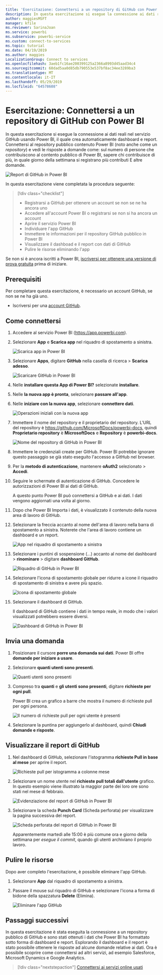 ```yaml
---
title: 'Esercitazione: Connettersi a un repository di GitHub con Power BI'
description: In questa esercitazione si esegue la connessione ai dati reali nel servizio GitHub usando Power BI, il quale crea automaticamente dashboard e report.
author: maggiesMSFT
manager: kfile
ms.reviewer: SarinaJoan
ms.service: powerbi
ms.subservice: powerbi-service
ms.custom: connect-to-services
ms.topic: tutorial
ms.date: 04/19/2019
ms.author: maggies
LocalizationGroup: Connect to services
ms.openlocfilehash: 3aeb1fc16ae200399125a2366a8993d45aad34c4
ms.sourcegitcommit: 60dad5aa0d85db790553e537bf8ac34ee3289ba3
ms.translationtype: MT
ms.contentlocale: it-IT
ms.lasthandoff: 05/29/2019
ms.locfileid: "64578608"
---
```

# <a name="tutorial-connect-to-a-github-repo-with-power-bi"></a>Esercitazione: Connettersi a un repository di GitHub con Power BI
In questa esercitazione si esegue la connessione ai dati reali nel servizio GitHub usando Power BI, il quale crea automaticamente dashboard e report. Connettersi al repository pubblico contenuto Power BI (noto anche come un *repository*) e vedi le risposte a domande come: sul numero di persone che contribuiscono al contento pubblico di Power BI, sapere chi contribuisce di più, in quale giorno della settimana si registrano più contributi E altre domande. 

![Report di GitHub in Power BI](media/service-tutorial-connect-to-github/power-bi-github-app-tutorial-punch-card.png)

In questa esercitazione viene completata la procedura seguente:

> [!div class="checklist"]
> * Registrarsi a GitHub per ottenere un account se non se ne ha ancora uno 
> * Accedere all'account Power BI o registrarsi se non si ha ancora un account
> * Aprire il servizio Power BI
> * Individuare l'app GitHub
> * Immettere le informazioni per il repository GitHub pubblico in Power BI
> * Visualizzare il dashboad e il report con dati di GitHub
> * Pulire le risorse eliminando l'app

Se non si è ancora iscritti a Power BI, [iscriversi per ottenere una versione di prova gratuita](https://app.powerbi.com/signupredirect?pbi_source=web) prima di iniziare.

## <a name="prerequisites"></a>Prerequisiti

Per completare questa esercitazione, è necessario un account GitHub, se non se ne ha già uno. 

- Iscriversi per una [account GitHub](https://docs.microsoft.com/contribute/get-started-setup-github).


## <a name="how-to-connect"></a>Come connettersi
1. Accedere al servizio Power BI (https://app.powerbi.com). 
2. Selezionare **App** e **Scarica app** nel riquadro di spostamento a sinistra.
   
   ![Scarica app in Power BI](media/service-tutorial-connect-to-github/power-bi-github-app-tutorial.png) 

3. Selezionare **Apps**, digitare **GitHub** nella casella di ricerca > **Scarica adesso**.
   
   ![Scaricare GitHub in Power BI](media/service-tutorial-connect-to-github/power-bi-github-app-tutorial-app-source.png) 

4. Nelle **installare questa App di Power BI?** selezionate **installare**.
5. Nelle **la nuova app è pronta**, selezionare **passare all'app**.
6. Nelle **iniziare con la nuova app**, selezionare **connettere dati**.

    ![Operazioni iniziali con la nuova app](media/service-tutorial-connect-to-github/power-bi-github-app-tutorial-connect-data.png)

7. Immettere il nome del repository e il proprietario del repository. L'URL del repository è https://github.com/MicrosoftDocs/powerbi-docs, quindi **Proprietario repository** è **MicrosoftDocs** e **Repository** è **powerbi-docs**. 
   
    ![Nome del repository di GitHub in Power BI](media/service-tutorial-connect-to-github/power-bi-github-app-tutorial-connect.png)

5. Immettere le credenziali create per GitHub. Power BI potrebbe ignorare questo passaggio se già stato eseguito l'accesso a GitHub nel browser. 

6. Per la **metodo di autenticazione**, mantenere **oAuth2** selezionato \> **Accedi**.

7. Seguire le schermate di autenticazione di GitHub. Concedere le autorizzazioni di Power BI ai dati di GitHub.
   
   A questo punto Power BI può connettersi a GitHub e ai dati.  I dati vengono aggiornati una volta al giorno.

8. Dopo che Power BI Importa i dati, è visualizzato il contenuto della nuova area di lavoro di GitHub. 
9. Selezionare la freccia accanto al nome dell'area di lavoro nella barra di spostamento a sinistra. Noterete che l'area di lavoro contiene un dashboard e un report. 

    ![App nel riquadro di spostamento a sinistra](media/service-tutorial-connect-to-github/power-bi-github-app-tutorial-left-nav-expanded.png)

10. Selezionare i puntini di sospensione (...) accanto al nome del dashboard > **rinominare** > digitare **dashboard GitHub**.
 
    ![Riquadro di GitHub in Power BI](media/service-tutorial-connect-to-github/power-bi-github-app-tutorial-left-nav.png) 

8. Selezionare l'icona di spostamento globale per ridurre a icone il riquadro di spostamento di sinistra e avere più spazio.

    ![Icona di spostamento globale](media/service-tutorial-connect-to-github/power-bi-global-navigation-icon.png)

10. Selezionare il dashboard di GitHub.
    
    Il dashboard di GitHub contiene i dati in tempo reale, in modo che i valori visualizzati potrebbero essere diversi.

    ![Dashboard di GitHub in Power BI](media/service-tutorial-connect-to-github/power-bi-github-app-tutorial-new-dashboard.png)

    

## <a name="ask-a-question"></a>Invia una domanda

1. Posizionare il cursore **porre una domanda sui dati**. Power BI offre **domande per iniziare a usare**. 

1. Selezionare **quanti utenti sono presenti**.
 
    ![Quanti utenti sono presenti](media/service-tutorial-connect-to-github/power-bi-github-app-tutorial-qna-how-many-users.png)

13. Compreso tra **quanti** e **gli utenti sono presenti**, digitare **richieste per ogni pull**. 

     Power BI crea un grafico a barre che mostra il numero di richieste pull per ogni persona.

    ![Il numero di richieste pull per ogni utente è presenti](media/service-tutorial-connect-to-github/power-bi-github-app-tutorial-qna-how-many-prs.png)


13. Selezionare la puntina per aggiungerlo al dashboard, quindi **Chiudi domande e risposte**.

## <a name="view-the-github-report"></a>Visualizzare il report di GitHub 

1. Nel dashboard di GitHub, selezionare l'istogramma **richieste Pull in base al mese** per aprire il report.

    ![Richieste pull per istogramma a colonne mese](media/service-tutorial-connect-to-github/power-bi-github-app-tutorial-column-chart.png)

2. Selezionare un nome utente nel **richieste pull totali dall'utente** grafico. In questo esempio viene illustrato la maggior parte dei loro ore sono stati nel mese di febbraio.

    ![Evidenziazione del report di GitHub in Power BI](media/service-tutorial-connect-to-github/power-bi-github-app-tutorial-cross-filter-total-prs.png)

3. Selezionare la scheda **Punch Card** (Scheda perforata) per visualizzare la pagina successiva del report. 
 
    ![Scheda perforata del report di GitHub in Power BI](media/service-tutorial-connect-to-github/power-bi-github-app-tutorial-tues-3pm.png)

    Apparentemente martedì alle 15:00 è più comune ora e giorno della settimana per *esegue il commit*, quando gli utenti archiviano il proprio lavoro.

## <a name="clean-up-resources"></a>Pulire le risorse

Dopo aver completo l'esercitazione, è possibile eliminare l'app GitHub. 

1. Selezionare **App** dal riquadro di spostamento a sinistra.
2. Passare il mouse sul riquadro di GitHub e selezionare l'icona a forma di bidone della spazzatura **Delete** (Elimina).

    ![Eliminare l'app GitHub](media/service-tutorial-connect-to-github/power-bi-github-app-tutorial-delete.png)

## <a name="next-steps"></a>Passaggi successivi

In questa esercitazione è stata eseguita la connessione a un repository pubblico di GitHub e sono stati ottenuti i dati che Power BI ha formattato sotto forma di dashboard e report. Esplorando il dashboard e il report è stato possibile ottenere le risposte ad alcune domande relative ai dati. Ora è possibile scoprire come connettersi ad altri servizi, ad esempio Salesforce, Microsoft Dynamics e Google Analytics. 
 
> [!div class="nextstepaction"]
> [Connettersi ai servizi online usati](service-connect-to-services.md)


